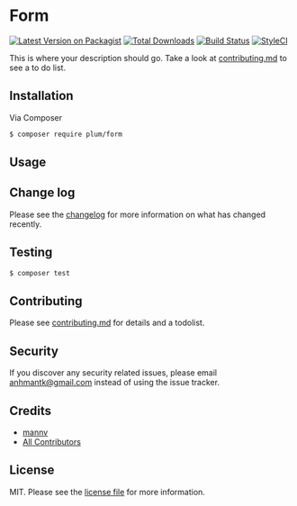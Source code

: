 # Form

[![Latest Version on Packagist][ico-version]][link-packagist]
[![Total Downloads][ico-downloads]][link-downloads]
[![Build Status][ico-travis]][link-travis]
[![StyleCI][ico-styleci]][link-styleci]

This is where your description should go. Take a look at [contributing.md](contributing.md) to see a to do list.

## Installation

Via Composer

``` bash
$ composer require plum/form
```

## Usage

## Change log

Please see the [changelog](changelog.md) for more information on what has changed recently.

## Testing

``` bash
$ composer test
```

## Contributing

Please see [contributing.md](contributing.md) for details and a todolist.

## Security

If you discover any security related issues, please email anhmantk@gmail.com instead of using the issue tracker.

## Credits

- [mannv][link-author]
- [All Contributors][link-contributors]

## License

MIT. Please see the [license file](license.md) for more information.

[ico-version]: https://img.shields.io/packagist/v/plum/form.svg?style=flat-square
[ico-downloads]: https://img.shields.io/packagist/dt/plum/form.svg?style=flat-square
[ico-travis]: https://img.shields.io/travis/plum/form/master.svg?style=flat-square
[ico-styleci]: https://styleci.io/repos/12345678/shield

[link-packagist]: https://packagist.org/packages/plum/form
[link-downloads]: https://packagist.org/packages/plum/form
[link-travis]: https://travis-ci.org/plum/form
[link-styleci]: https://styleci.io/repos/12345678
[link-author]: https://github.com/plum
[link-contributors]: ../../contributors
